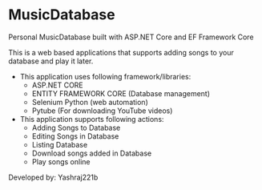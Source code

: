 # MusicDatabase
 Personal MusicDatabase built with ASP.NET Core and EF Framework Core 

This is a web based applications that supports adding songs to your database and play it later.

* This application uses following framework/libraries:
    * ASP.NET CORE
    * ENTITY FRAMEWORK CORE (Database management)
    * Selenium Python (web automation)
    * Pytube (For downloading YouTube videos)
* This application supports following actions:
    * Adding Songs to Database
    * Editing Songs in Database
    * Listing Database
    * Download songs added in Database 
    * Play songs online

Developed by: Yashraj221b


